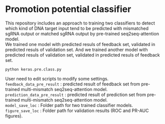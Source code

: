 Promotion potential classifier
================================
This repository includes an approach to training two classifiers to detect which kind of DNA target input tend to be predicted with mismatched sgRNA output or matched sgRNA output by pre-trained seq2seq-attention model.<br>
We trained one model with predicted resuls of feedback set, validated in predicted resuls of validation set. And we trained another model with predicted resuls of validation set, validated in predicted resuls of feedback set.<br>

    python keras.pre.class.py

User need to edit scripts to modify some settings. <br>
`feedback_data_pre_result` : predicted result of feedback set from pre-trained multi-mismatch seq2seq-attention model.<br>
`prediction_data_pre_result` : predicted result of prediction set from pre-trained multi-mismatch seq2seq-attention model.<br>
`model_save_loc`   : Folder path for two trained classifier models.<br>
`figure_save_loc` : Folder path for validation results (ROC and PR-AUC figures).<br>

